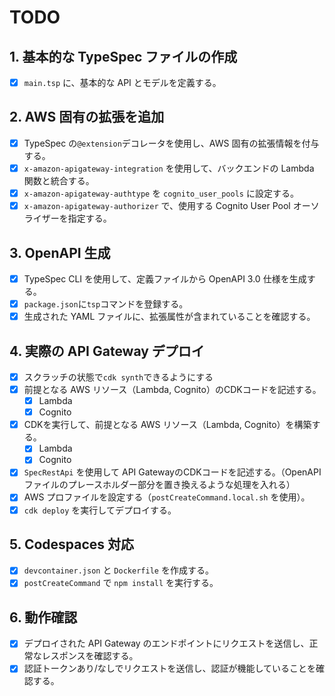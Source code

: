 # TODO

## 1. 基本的な TypeSpec ファイルの作成

- [x] `main.tsp` に、基本的な API とモデルを定義する。

## 2. AWS 固有の拡張を追加

- [x] TypeSpec の`@extension`デコレータを使用し、AWS 固有の拡張情報を付与する。
- [x] `x-amazon-apigateway-integration` を使用して、バックエンドの Lambda 関数と統合する。
- [x] `x-amazon-apigateway-authtype` を `cognito_user_pools` に設定する。
- [x] `x-amazon-apigateway-authorizer` で、使用する Cognito User Pool オーソライザーを指定する。

## 3. OpenAPI 生成

- [x] TypeSpec CLI を使用して、定義ファイルから OpenAPI 3.0 仕様を生成する。
- [x] `package.json`に`tsp`コマンドを登録する。
- [x] 生成された YAML ファイルに、拡張属性が含まれていることを確認する。

## 4. 実際の API Gateway デプロイ

- [x] スクラッチの状態で`cdk synth`できるようにする
- [x] 前提となる AWS リソース（Lambda, Cognito）のCDKコードを記述する。
  - [x] Lambda
  - [x] Cognito
- [x] CDKを実行して、前提となる AWS リソース（Lambda, Cognito）を構築する。
  - [x] Lambda
  - [x] Cognito
- [x] `SpecRestApi` を使用して API GatewayのCDKコードを記述する。（OpenAPIファイルのプレースホルダー部分を置き換えるような処理を入れる）
- [x] AWS プロファイルを設定する（`postCreateCommand.local.sh` を使用）。
- [x] `cdk deploy` を実行してデプロイする。

## 5. Codespaces 対応

- [x] `devcontainer.json` と `Dockerfile` を作成する。
- [x] `postCreateCommand` で `npm install` を実行する。

## 6. 動作確認

- [x] デプロイされた API Gateway のエンドポイントにリクエストを送信し、正常なレスポンスを確認する。
- [x] 認証トークンあり/なしでリクエストを送信し、認証が機能していることを確認する。
